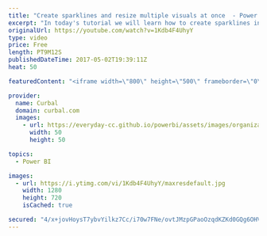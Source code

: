 ```yaml
---
title: "Create sparklines and resize multiple visuals at once  - Power BI Tips & Tricks #42"
excerpt: "In today's tutorial we will learn how to create sparklines in Power BI and also how to resize multiple visuals at once.   Looking for a download file? Go to our Download Center: https://curbal.com/donwload-center  SUBSCRIBE to learn more about Power and Excel BI! https://www.youtube.com/channel/UCJ7UhloHSA4wAqPzyi6TOkw?sub_confirmation=1"
originalUrl: https://youtube.com/watch?v=1Kdb4F4UhyY
type: video
price: Free
length: PT9M12S
publishedDateTime: 2017-05-02T19:39:11Z
heat: 50

featuredContent: "<iframe width=\"800\" height=\"500\" frameborder=\"0\" src=\"https://www.youtube.com/embed/1Kdb4F4UhyY\" allow=\"accelerometer; autoplay; encrypted-media; gyroscope; picture-in-picture\" allowfullscreen></iframe>"

provider:
  name: Curbal
  domain: curbal.com
  images:
    - url: https://everyday-cc.github.io/powerbi/assets/images/organizations/curbal.com-50x50.jpg
      width: 50
      height: 50

topics:
  - Power BI

images:
  - url: https://i.ytimg.com/vi/1Kdb4F4UhyY/maxresdefault.jpg
    width: 1280
    height: 720
    isCached: true

secured: "4/x+jovHoysT7ybvYilkz7Cc/i70w7FNe/ovtJMzpGPaoOzqdKZKd0GQg6OHV36c8/AjYRVKiVngFF0vVL9wSSvnYmH0vQBjZ0bCZpb1A7Gj9jQGfnp2N7uQXi9gZF9n98b9TgoB+f6N0K/CI1/YQxNgSORO2rgr83jUZKjB/mpsXSNwIBEn4PvyGFOwlZxibRf3R/ctb6GQrGIbjNfHeFznwoAx2gf8ke/RSBorCLsjDOhzZp3h8+4VPDkw1oUIFXm6xi8nzGeovNT9fzEwqbCk9PSVwBJ/dip4KyGj59Xl2hEosjSe1DtmfirVZTK7jXro3neQTzqd0OwVBYAyEIhhFJzJTrPMBo6/Z8SJSVs6NWoNYjWuMqWUU6inrvKc4E1wArq9z75aJ4XWpk9XskardGxQScYtU/PsW3+c6/Y=;keqJkrLIn00X3uvzPMnGag=="
---
```


